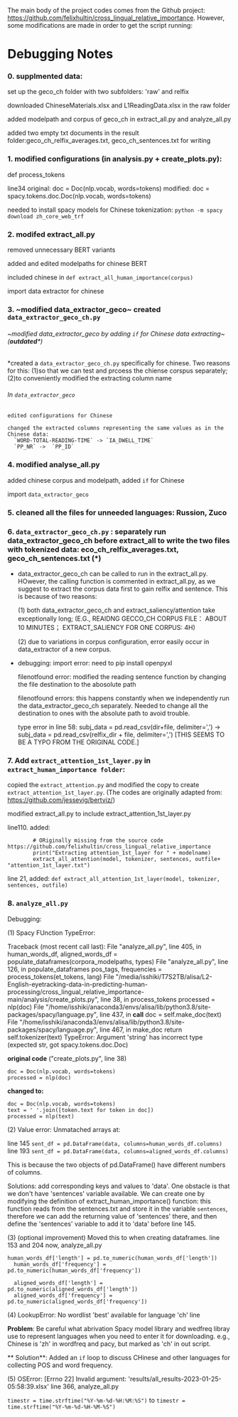 The main body of the project codes comes from the Github project: https://github.com/felixhultin/cross_lingual_relative_importance.
However, some modifications are made in order to get the script running:
# Debugging Notes

### 0. supplmented data:  
  set up the geco_ch folder with two subfolders: 'raw' and relfix
  
  downloaded ChineseMaterials.xlsx and L1ReadingData.xlsx in the raw folder
  
  added modelpath and corpus of geco_ch in extract_all.py and analyze_all.py
  
  added two empty txt documents in the result folder:geco_ch_relfix_averages.txt, geco_ch_sentences.txt for writing

### 1. modified configurations (in analysis.py + create_plots.py): 

def process_tokens

line34
original:
doc = Doc(nlp.vocab, words=tokens)
modified:
doc = spacy.tokens.doc.Doc(nlp.vocab, words=tokens)

needed to install spacy models for Chinese tokenization: `python -m spacy download zh_core_web_trf`

### 2. modifed extract_all.py
  removed unnecessary BERT variants
  
  added and edited modelpaths for chinese BERT
  
  included chinese in `def extract_all_human_importance(corpus)`
  
  import data extractor for chinese

### 3. ~modified data_extractor_geco~ created `data_extractor_geco_ch.py`

   ###### ~modified data_extractor_geco by adding `if` for Chinese data extracting~ (**outdated***)
   
  *created a `data_extractor_geco_ch.py` specifically for chinese. Two reasons for  this:
    (1)so that we can test and prcoess the chiense corspus separately;
    (2)to conveniently modified the extracting column name
    
   ###### In `data_extractor_geco`
    
    edited configurations for Chinese
    
    changed the extracted columns representing the same values as in the Chinese data:
      `WORD-TOTAL-READING-TIME` -> `IA_DWELL_TIME`
      `PP_NR` ->  `PP_ID`

### 4. modified analyse_all.py
  added chinese corpus and modelpath, added `if` for Chinese
  
  import `data_extractor_geco`

### 5. cleaned all the files for unneeded languages: Russion, Zuco

  
### 6. `data_extractor_geco_ch.py` : separately run data_extractor_geco_ch before extract_all to write the two files with tokenized data: eco_ch_relfix_averages.txt, geco_ch_sentences.txt (*)

- data_extractor_geco_ch can be called to run in the extract_all.py. HOwever, the calling function is commented in extract_all.py, as we suggest to extract the corpus data first to gain relfix and sentence. This is because of two reasons:

    (1) both data_extractor_geco_ch and extract_saliency/attention take exceptionally long; (E.G., REAIDNG GECCO_CH CORPUS FILE： ABOUT 10 MINUTES； EXTRACT_SALIENCY FOR ONE CORPUS: 4H)
    
    (2) due to variations in corpus configuration, error easily occur in data_extractor of a new corpus.

- debugging: 
    import error: need to pip install openpyxl
    
    filenotfound error: modified the reading sentence function by changing the file destination to the abosolute path
    
    filenotfound errors: this happens constantly when we independently run the data_extractor_geco_ch separately. Needed to change all the destination to ones with the absolute path to avoid trouble.
    
    type error in line 58:  subj_data = pd.read_csv(dir+file, delimiter=',') -> subj_data = pd.read_csv(relfix_dir + file, delimiter=',') [THIS SEEMS TO BE A TYPO FROM THE ORIGINAL CODE.]
    
 
    
### 7.  Add `extract_attention_1st_layer.py` in `extract_human_importance folder`:

copied the `extract_attention.py` and modified the copy to create `extract_attention_1st_layer.py`. (The codes are originally adapted from: https://github.com/jessevig/bertviz/)

modified extract_all.py to include extract_attention_1st_layer.py

line110. added:
```
        # ORiginally missing from the source code https://github.com/felixhultin/cross_lingual_relative_importance
        print("Extracting attention_1st_layer for " + modelname)
        extract_all_attention(model, tokenizer, sentences, outfile+ "attention_1st_layer.txt")
```
line 21, added:
`def extract_all_attention_1st_layer(model, tokenizer, sentences, outfile)`

### 8. `analyze_all.py` 
Debugging:

(1) Spacy FUnction TypeError:

Traceback (most recent call last):
  File "analyze_all.py", line 405, in <module>
    human_words_df, aligned_words_df = populate_dataframes(corpora_modelpaths, types)
  File "analyze_all.py", line 126, in populate_dataframes
    pos_tags, frequencies = process_tokens(et_tokens, lang)
  File "/media/isshiki/T7S2TB/alisa/L2-English-eyetracking-data-in-predicting-human-processing/cross_lingual_relative_importance-main/analysis/create_plots.py", line 38, in process_tokens
    processed = nlp(doc)
  File "/home/isshiki/anaconda3/envs/alisa/lib/python3.8/site-packages/spacy/language.py", line 437, in __call__
    doc = self.make_doc(text)
  File "/home/isshiki/anaconda3/envs/alisa/lib/python3.8/site-packages/spacy/language.py", line 467, in make_doc
    return self.tokenizer(text)
TypeError: Argument 'string' has incorrect type (expected str, got spacy.tokens.doc.Doc)
  
 **original code** ("create_plots.py", line 38)
```
doc = Doc(nlp.vocab, words=tokens)
processed = nlp(doc)
```
 **changed to:**
```
doc = Doc(nlp.vocab, words=tokens)
text = ' '.join([token.text for token in doc])
processed = nlp(text)
```
(2) Value error: Unmatached arrays at:

line 145 `sent_df = pd.DataFrame(data, columns=human_words_df.columns)`
line 193 `sent_df = pd.DataFrame(data, columns=aligned_words_df.columns)`

This is because the two objects of pd.DataFrame() have different numbers of columns. 

Solutions: add corresponding keys and values to 'data'. One obstacle is that we don't have 'sentences' variable available. We can create one by modifying the definition of extract_human_importance() function: this function reads from the sentences.txt and store it in the variable `sentences`, therefore we can add the returning value of 'sentences' there, and then define the 'sentences' variable  to add it to 'data' before line 145.
  
(3) (optional improvement) Moved this to when creating dataframes.
  line 153 and 204 now, analyze_all.py
  ```
  human_words_df['length'] = pd.to_numeric(human_words_df['length'])
    human_words_df['frequency'] = pd.to_numeric(human_words_df['frequency'])
  
    aligned_words_df['length'] = pd.to_numeric(aligned_words_df['length'])
    aligned_words_df['frequency'] = pd.to_numeric(aligned_words_df['frequency'])
  ```
(4) LookupError: No wordlist 'best' available for language 'ch'
  line
  
**Problem**: Be careful what abrivation Spacy model library and wedfreq libray use to represent languages when you need to enter it for downloading. e.g., Chinese is 'zh' in wordfreq and pacy, but marked as 'ch' in out script.
  
** Solution**: Added an `if` loop to discuss CHinese and other languages for collecting POS and word frequency.
  
(5) OSError: [Errno 22] Invalid argument: 'results/all_results-2023-01-25-05:58:39.xlsx'
  line 366, analyze_all.py
  
  `timestr = time.strftime("%Y-%m-%d-%H:%M:%S")`
  to
  `timestr = time.strftime("%Y-%m-%d-%H-%M-%S")`
